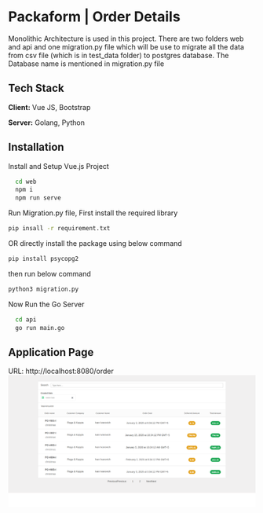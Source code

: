 
# Packaform | Order Details

Monolithic Architecture is used in this project. There are two folders web and api and one migration.py file which will be use to migrate all the data from csv file (which is in test_data folder) to postgres database. 
The Database name is mentioned in migration.py file





## Tech Stack 

**Client:** Vue JS, Bootstrap

**Server:** Golang, Python





## Installation

Install and Setup Vue.js Project

```bash
  cd web
  npm i
  npm run serve
```

Run Migration.py file, First install the required library
```bash
pip insall -r requirement.txt
```
OR directly install the package using below command
```bash
pip install psycopg2
```
then run below command
```bash
python3 migration.py
```
Now Run the Go Server
```bash
  cd api
  go run main.go
```


## Application Page
URL: 
http://localhost:8080/order
![App Screenshot](https://raw.githubusercontent.com/nafees-dev/packaform_test/master/screenshot1.png)

